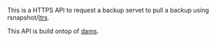 This is a HTTPS API to request a backup servet to pull a backup using rsnapshot/[ltrs](https://github.com/MisterNoNameLP/ltrs).  

This API is build ontop of [dams](https://github.com/MisterNoNameLP/dams).